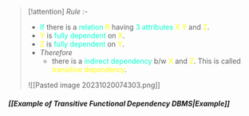 >[!attention] *Rule :-*
>- <span style="color:#00ffcc">If</span> there is a <span style="color:#00ffcc">relation</span> <span style="color:#fffd01">R</span> having <span style="color:#00ffcc">3 attributes</span> <span style="color:#fffd01">X</span> <span style="color:#fffd01">Y</span> and <span style="color:#fffd01">Z</span>.
>- <span style="color:#fffd01">Y</span> is <span style="color:#00ffcc">fully dependent</span> on <span style="color:#fffd01">X</span>.
>- <span style="color:#fffd01">Z</span> is <span style="color:#00ffcc">fully dependent</span> on <span style="color:#fffd01">Y</span>.
>- *Therefore*
>	- there is a <span style="color:#00ffcc">indirect dependency</span> b/w <span style="color:#fffd01">X</span> and <span style="color:#fffd01">Z</span>. This is called <span style="color:#fffd01">transitive dependency</span>.
>
> ![[Pasted image 20231020074303.png]]
##### *[[Example of Transitive Functional Dependency DBMS|Example]]*


